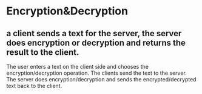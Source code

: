 # Encryption&Decryption
## a client sends a text for the server, the server does encryption or decryption and returns the result to the client.

The user enters a text on the client side and chooses the encryption/decryption operation.
The clients send the text to the server.
The server does encryption/decryption and sends the encrypted/decrypted text back to the client.
